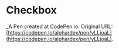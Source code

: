# Checkbox
 _A Pen created at CodePen.io. Original URL: [https://codepen.io/alphardex/pen/yLLjoaL](https://codepen.io/alphardex/pen/yLLjoaL).

 